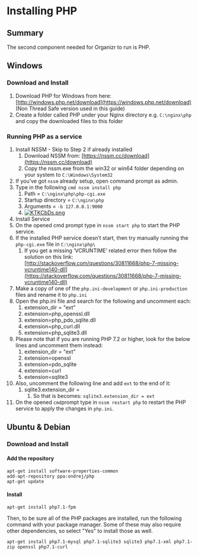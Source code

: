 # Installing PHP

## Summary

The second component needed for Organizr to run is PHP.

## Windows

### Download and Install

1. Download PHP for Windows from here: [http://windows.php.net/download](https://windows.php.net/download) \(Non Thread Safe version used in this guide\)
2. Create a folder called PHP under your Nginx directory e.g. `C:\nginx\php` and copy the downloaded files to this folder

### Running PHP as a service

1. Install NSSM - Skip to Step 2 if already installed
   1. Download NSSM from: [https://nssm.cc/download](https://nssm.cc/download)
   2. Copy the nssm.exe from the win32 or win64 folder depending on your system to `C:\Windows\System32`
2. If you’ve got `nssm` already setup, open command prompt as admin.
3. Type in the following `cmd nssm install php`
   1. Path = `C:\nginx\php\php-cgi.exe`
   2. Startup directory = `C:\nginx\php`
   3. Arguments = `-b 127.0.0.1:9000`
   4. [![KTKCbDs.png](https://docs.organizr.app/uploads/images/gallery/2019-03-Mar/scaled-840-0/xfSrbjTdRSCDSkSi-KTKCbDs.png)](https://docs.organizr.app/uploads/images/gallery/2019-03-Mar/xfSrbjTdRSCDSkSi-KTKCbDs.png)
4. Install Service
5. On the opened cmd prompt type in `nssm start php` to start the PHP service.
6. If the installed PHP service doesn’t start, then try manually running the `php-cgi.exe` file in `C:\nginx\php\` 
   1.  If you get a missing ‘VCRUNTIME’ related error then follow the solution on this link: [http://stackoverflow.com/questions/30811668/php-7-missing-vcruntime140-dll](https://stackoverflow.com/questions/30811668/php-7-missing-vcruntime140-dll)
7. Make a copy of one of the `php.ini-development` or `php.ini-production` files and rename it to `php.ini`
8. Open the php.ini file and search for the following and uncomment each:
   1. extension\_dir = "ext"
   2. extension=php\_openssl.dll
   3. extension=php\_pdo\_sqlite.dll
   4. extension=php\_curl.dll
   5. extension=php\_sqlite3.dll
9. Please note that if you are running PHP 7.2 or higher, look for the below lines and uncomment them instead:
   1. extension\_dir = "ext"
   2. extension=openssl
   3. extension=pdo\_sqlite
   4. extension=curl
   5. extension=sqlite3
10. Also, uncomment the following line and add `ext` to the end of it:
    1. sqlite3.extension\_dir =
       1. So that is becomes: `sqlite3.extension_dir = ext`
11. On the opened `cmd`prompt type in `nssm restart php` to restart the PHP service to apply the changes in `php.ini`.

## Ubuntu & Debian

### Download and Install

#### Add the repository

```text
apt-get install software-properties-common
add-apt-repository ppa:ondrej/php
apt-get update
```

#### Install

```text
apt-get install php7.1-fpm
```

Then, to be sure all of the PHP packages are installed, run the following command with your package manager. Some of these may also require other dependencies, so select "Yes" to install those as well.

```text
apt-get install php7.1-mysql php7.1-sqlite3 sqlite3 php7.1-xml php7.1-zip openssl php7.1-curl
```

